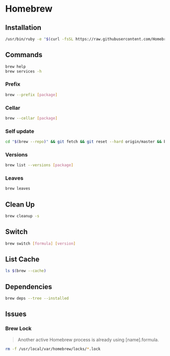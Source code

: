 # Homebrew

## Installation

```sh
/usr/bin/ruby -e "$(curl -fsSL https://raw.githubusercontent.com/Homebrew/install/master/install)"
```

## Commands

```sh
brew help
brew services -h
```

### Prefix

```sh
brew --prefix [package]
```

### Cellar

```sh
brew --cellar [package]
```

### Self update

```sh
cd "$(brew --repo)" && git fetch && git reset --hard origin/master && brew update
```

### Versions

```sh
brew list --versions [package]
```

### Leaves

```sh
brew leaves
```

## Clean Up

```sh
brew cleanup -s
```

## Switch

```sh
brew switch [formula] [version]
```

## List Cache

```sh
ls $(brew --cache)
```

## Dependencies

```sh
brew deps --tree --installed
```

## Issues

### Brew Lock

> Another active Homebrew process is already using \[name].formula.

```sh
rm -f /usr/local/var/homebrew/locks/*.lock
```
